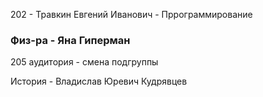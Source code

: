 202 - Травкин Евгений Иванович - Пррограммирование
### Физ-ра - Яна Гиперман

205 аудитория - смена подгруппы

История - Владислав Юревич Кудрявцев